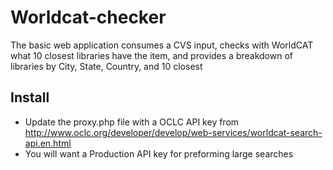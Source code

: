 # Worldcat-checker
The basic web application consumes a CVS input, checks with WorldCAT what 10 closest libraries have the item, and provides a breakdown of libraries by City, State, Country, and 10 closest

## Install
* Update the proxy.php file with a OCLC API key from http://www.oclc.org/developer/develop/web-services/worldcat-search-api.en.html
* You will want a Production API key for preforming large searches